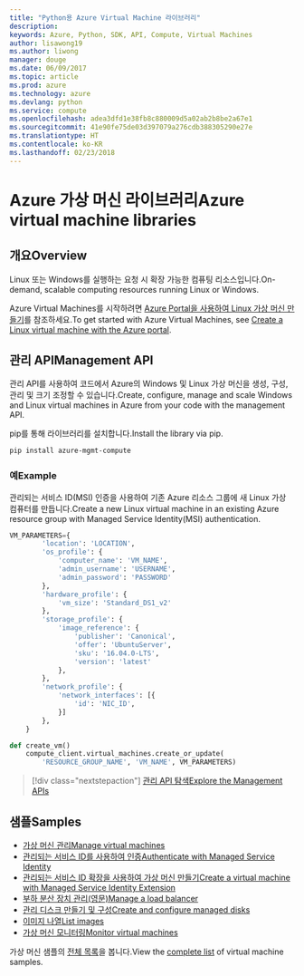 ```yaml
---
title: "Python용 Azure Virtual Machine 라이브러리"
description: 
keywords: Azure, Python, SDK, API, Compute, Virtual Machines
author: lisawong19
ms.author: liwong
manager: douge
ms.date: 06/09/2017
ms.topic: article
ms.prod: azure
ms.technology: azure
ms.devlang: python
ms.service: compute
ms.openlocfilehash: adea3dfd1e38fb8c880009d5a02ab2b8be2a67e1
ms.sourcegitcommit: 41e90fe75de03d397079a276cdb388305290e27e
ms.translationtype: HT
ms.contentlocale: ko-KR
ms.lasthandoff: 02/23/2018
---
```

# <a name="azure-virtual-machine-libraries"></a><span data-ttu-id="ae8f1-103">Azure 가상 머신 라이브러리</span><span class="sxs-lookup"><span data-stu-id="ae8f1-103">Azure virtual machine libraries</span></span>

## <a name="overview"></a><span data-ttu-id="ae8f1-104">개요</span><span class="sxs-lookup"><span data-stu-id="ae8f1-104">Overview</span></span>

<span data-ttu-id="ae8f1-105">Linux 또는 Windows를 실행하는 요청 시 확장 가능한 컴퓨팅 리소스입니다.</span><span class="sxs-lookup"><span data-stu-id="ae8f1-105">On-demand, scalable computing resources running Linux or Windows.</span></span>

<span data-ttu-id="ae8f1-106">Azure Virtual Machines를 시작하려면 [Azure Portal을 사용하여 Linux 가상 머신 만들기](/azure/virtual-machines/linux/quick-create-portal)를 참조하세요.</span><span class="sxs-lookup"><span data-stu-id="ae8f1-106">To get started with Azure Virtual Machines, see [Create a Linux virtual machine with the Azure portal](/azure/virtual-machines/linux/quick-create-portal).</span></span>

## <a name="management-api"></a><span data-ttu-id="ae8f1-107">관리 API</span><span class="sxs-lookup"><span data-stu-id="ae8f1-107">Management API</span></span>

<span data-ttu-id="ae8f1-108">관리 API를 사용하여 코드에서 Azure의 Windows 및 Linux 가상 머신을 생성, 구성, 관리 및 크기 조정할 수 있습니다.</span><span class="sxs-lookup"><span data-stu-id="ae8f1-108">Create, configure, manage and scale Windows and Linux virtual machines in Azure from your code with the management API.</span></span>

<span data-ttu-id="ae8f1-109">pip를 통해 라이브러리를 설치합니다.</span><span class="sxs-lookup"><span data-stu-id="ae8f1-109">Install the library via pip.</span></span>

```bash
pip install azure-mgmt-compute 
```   

### <a name="example"></a><span data-ttu-id="ae8f1-110">예</span><span class="sxs-lookup"><span data-stu-id="ae8f1-110">Example</span></span>

<span data-ttu-id="ae8f1-111">관리되는 서비스 ID(MSI) 인증을 사용하여 기존 Azure 리소스 그룹에 새 Linux 가상 컴퓨터를 만듭니다.</span><span class="sxs-lookup"><span data-stu-id="ae8f1-111">Create a new Linux virtual machine in an existing Azure resource group with Managed Service Identity(MSI) authentication.</span></span>

```python
VM_PARAMETERS={
        'location': 'LOCATION',
        'os_profile': {
            'computer_name': 'VM_NAME',
            'admin_username': 'USERNAME',
            'admin_password': 'PASSWORD'
        },
        'hardware_profile': {
            'vm_size': 'Standard_DS1_v2'
        },
        'storage_profile': {
            'image_reference': {
                'publisher': 'Canonical',
                'offer': 'UbuntuServer',
                'sku': '16.04.0-LTS',
                'version': 'latest'
            },
        },
        'network_profile': {
            'network_interfaces': [{
                'id': 'NIC_ID',
            }]
        },
    }

def create_vm()
    compute_client.virtual_machines.create_or_update(
        'RESOURCE_GROUP_NAME', 'VM_NAME', VM_PARAMETERS)
```

> [!div class="nextstepaction"]
> [<span data-ttu-id="ae8f1-112">관리 API 탐색</span><span class="sxs-lookup"><span data-stu-id="ae8f1-112">Explore the Management APIs</span></span>](/python/api/overview/azure/virtualmachines/management)

## <a name="samples"></a><span data-ttu-id="ae8f1-113">샘플</span><span class="sxs-lookup"><span data-stu-id="ae8f1-113">Samples</span></span>

* <span data-ttu-id="ae8f1-114">[가상 머신 관리][1]</span><span class="sxs-lookup"><span data-stu-id="ae8f1-114">[Manage virtual machines][1]</span></span>
* <span data-ttu-id="ae8f1-115">[관리되는 서비스 ID를 사용하여 인증][2]</span><span class="sxs-lookup"><span data-stu-id="ae8f1-115">[Authenticate with Managed Service Identity][2]</span></span>
* <span data-ttu-id="ae8f1-116">[관리되는 서비스 ID 확장을 사용하여 가상 머신 만들기][3]</span><span class="sxs-lookup"><span data-stu-id="ae8f1-116">[Create a virtual machine with Managed Service Identity Extension][3]</span></span>
* <span data-ttu-id="ae8f1-117">[부하 분산 장치 관리(영문)][4]</span><span class="sxs-lookup"><span data-stu-id="ae8f1-117">[Manage a load balancer][4]</span></span>
* <span data-ttu-id="ae8f1-118">[관리 디스크 만들기 및 구성][5]</span><span class="sxs-lookup"><span data-stu-id="ae8f1-118">[Create and configure managed disks][5]</span></span>
* <span data-ttu-id="ae8f1-119">[이미지 나열][6]</span><span class="sxs-lookup"><span data-stu-id="ae8f1-119">[List images][6]</span></span> 
* <span data-ttu-id="ae8f1-120">[가상 머신 모니터링][7]</span><span class="sxs-lookup"><span data-stu-id="ae8f1-120">[Monitor virtual machines][7]</span></span>

<span data-ttu-id="ae8f1-121">가상 머신 샘플의 [전체 목록](https://azure.microsoft.com/resources/samples/?platform=python&term=virtual-machines)을 봅니다.</span><span class="sxs-lookup"><span data-stu-id="ae8f1-121">View the [complete list](https://azure.microsoft.com/resources/samples/?platform=python&term=virtual-machines) of virtual machine samples.</span></span>

[1]: https://azure.microsoft.com/resources/samples/virtual-machines-python-manage/
[2]: https://github.com/Azure-Samples/resource-manager-python-manage-resources-with-msi
[3]: https://github.com/Azure-Samples/compute-python-msi-vm
[4]: https://azure.microsoft.com/resources/samples/network-python-manage-loadbalancer
[5]: ../docs-ref-conceptual/python-sdk-azure-samples-managed-disks.md
[6]: ../docs-ref-conceptual/python-sdk-azure-samples-list-images.md
[7]: ../docs-ref-conceptual/python-sdk-azure-samples-monitor-vms.md